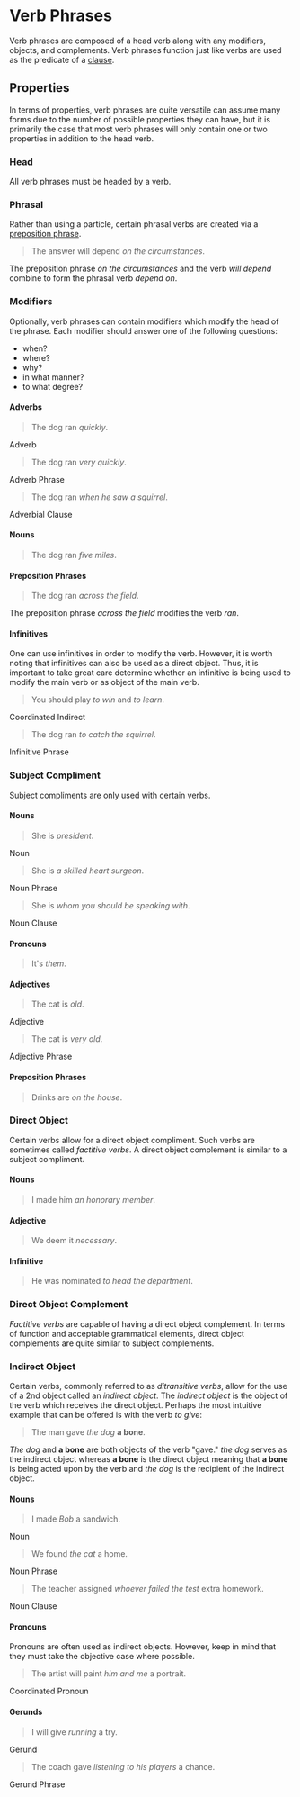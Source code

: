 # Verb Phrases
<!-- +elementInfo -->
<!-- !verbPhrase -->
Verb phrases are composed of a head verb along with any modifiers, objects, and complements. Verb phrases function just like verbs are used as the predicate of a [clause](clause).
<!-- !verbPhrase -->

## Properties
<!-- +propertySummary -->

In terms of properties, verb phrases are quite versatile can assume many forms due to the number of possible properties they can have, but it is primarily the case that most verb phrases will only contain one or two properties in addition to the head verb.

<!-- #head -->
### Head
All verb phrases must be headed by a verb.

<!-- #phrasal -->
### Phrasal
Rather than using a particle, certain phrasal verbs are created via a [preposition phrase](preposition-phrase).

<!-- *verbPhrase.phrasal -->
> The answer will depend *on the circumstances*.
<!-- .caption -->
The preposition phrase *on the circumstances* and the verb *will depend* combine to form the phrasal verb *depend on*.

<!-- #modifiers -->
### Modifiers
Optionally, verb phrases can contain modifiers which modify the head of the phrase. Each modifier should answer one of the following questions:
- when?
- where?
- why?
- in what manner?
- to what degree?

#### Adverbs
<!-- *verbPhrase.modifiers_adverb -->
> The dog ran *quickly*.
<!-- .caption -->
Adverb

<!-- *verbPhrase.modifiers_adverb-phrase -->
> The dog ran *very quickly*.
<!-- .caption -->
Adverb Phrase

<!-- *verbPhrase.modifiers_adverbial-clause -->
> The dog ran *when he saw a squirrel*.
<!-- .caption -->
Adverbial Clause

#### Nouns
<!-- *verbPhrase.modifiers_noun -->
> The dog ran *five miles*.

#### Preposition Phrases
<!-- *verbPhrase.modifiers_preposition-phrase -->
> The dog ran *across the field*.
<!-- .caption -->
The preposition phrase *across the field* modifies the verb *ran*.

#### Infinitives
One can use infinitives in order to modify the verb. However, it is worth noting that infinitives can also be used as a direct object. Thus, it is important to take great care determine whether an infinitive is being used to modify the main verb or as object of the main verb.

<!-- *verbPhrase.modifiers_coordinated-infinitive -->
> You should play *to win* and *to learn*.
<!-- .caption -->
Coordinated Indirect

<!-- *verbPhrase.modifiers_infinitive-phrase -->
> The dog ran *to catch the squirrel*.
<!-- .caption -->
Infinitive Phrase

<!-- #subjCompl -->
### Subject Compliment
Subject compliments are only used with certain verbs.

#### Nouns
> She is *president*.
<!-- .caption -->
Noun

> She is *a skilled heart surgeon*.
<!-- .caption -->
Noun Phrase

> She is *whom you should be speaking with*.
<!-- .caption -->
Noun Clause

#### Pronouns
> It's *them*.

#### Adjectives
> The cat is *old*.
<!-- .caption -->
Adjective

> The cat is *very old*.
<!-- .caption -->
Adjective Phrase

#### Preposition Phrases
> Drinks are *on the house*.

<!-- #dirObj -->
### Direct Object
Certain verbs allow for a direct object compliment. Such verbs are sometimes called *factitive verbs*. A direct object complement is similar to a subject compliment.

#### Nouns
> I made him *an honorary member*.

#### Adjective
> We deem it *necessary*.

#### Infinitive
> He was nominated *to head the department*.

<!-- #dirObjCompl -->
### Direct Object Complement
*Factitive verbs* are capable of having a direct object complement. In terms of function and acceptable grammatical elements, direct object complements are quite similar to subject complements.

<!-- #indObj -->
### Indirect Object
Certain verbs, commonly referred to as *ditransitive verbs*, allow for the use of a 2nd object called an *indirect object*. The *indirect object* is the object of the verb which receives the direct object. Perhaps the most intuitive example that can be offered is with the verb *to give*:
> The man gave *the dog* **a bone**.
<!-- .caption -->
*The dog* and **a bone** are both objects of the verb "gave." *the dog* serves as the indirect object whereas **a bone** is the direct object meaning that **a bone** is being acted upon by the verb and *the dog* is the recipient of the indirect object.

#### Nouns
> I made *Bob* a sandwich.
<!-- .caption -->
Noun

> We found *the cat* a home.
<!-- .caption -->
Noun Phrase

> The teacher assigned *whoever failed the test* extra homework.
<!-- .caption -->
Noun Clause

#### Pronouns
Pronouns are often used as indirect objects. However, keep in mind that they must take the objective case where possible.

> The artist will paint *him and me* a portrait.
<!-- .caption -->
Coordinated Pronoun

#### Gerunds
> I will give *running* a try.
<!-- .caption -->
Gerund

> The coach gave *listening to his players* a chance.
<!-- .caption -->
Gerund Phrase